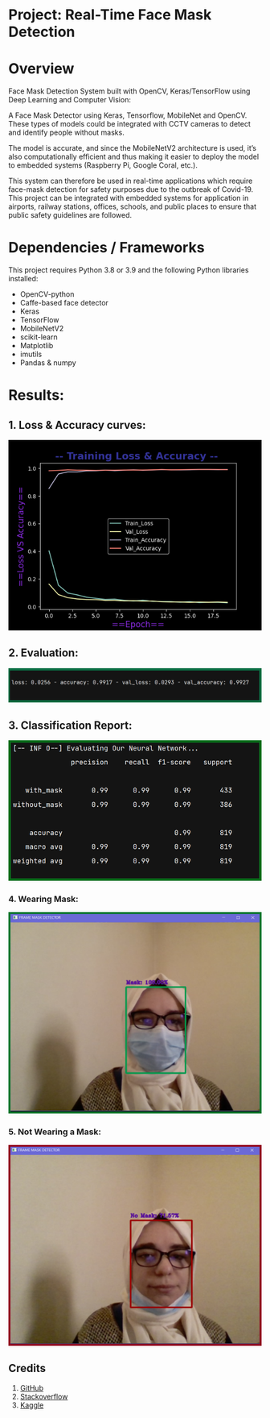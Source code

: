 # Project: Real-Time Face Mask Detection

# Overview
Face Mask Detection System built with OpenCV, Keras/TensorFlow using Deep Learning and Computer Vision:

A Face Mask Detector using Keras, Tensorflow, MobileNet and OpenCV.  
These types of models could be integrated with CCTV cameras to detect and identify people without masks.

The model is accurate, and since the MobileNetV2 architecture is used, it’s also computationally efficient and thus making it easier to deploy the model to embedded systems (Raspberry Pi, Google Coral, etc.).

This system can therefore be used in real-time applications which require face-mask detection for safety purposes due to the outbreak of Covid-19. 
This project can be integrated with embedded systems for application in airports, railway stations, offices, schools, and public places to ensure that public safety guidelines are followed.


# Dependencies / Frameworks
This project requires Python 3.8 or 3.9 and the following Python libraries installed:

* OpenCV-python
* Caffe-based face detector
* Keras
* TensorFlow
* MobileNetV2
* scikit-learn
* Matplotlib
* imutils
* Pandas & numpy


# Results:
## 1. Loss & Accuracy curves:
   
![accuracy_loss](images/new_plot.png)



## 2. Evaluation:
![Evaluation](images/lossAccuracy.PNG)

## 3. Classification Report:
![report](images/report_.PNG)



### 4. Wearing Mask:
![mask](images/MaskOK.PNG)



### 5. Not Wearing a Mask:
![maskNO](images/NoMask.PNG)


## Credits

1. [GitHub](http://github.com)
2. [Stackoverflow](https://stackoverflow.com)
3. [Kaggle](https://www.kaggle.com/)
